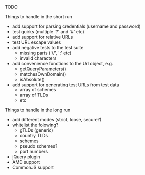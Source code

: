 TODO

Things to handle in the short run


* add support for parsing credentials (username and password)
* test quirks (multiple '?' and '#' etc)
* add support for relative URLs
* test URL escape values
* add negative tests to the test suite
    * missing parts ('//', ':' etc)
    * invalid characters
* add convenience functions to the Url object, e.g.
    * getQueryParameters()
    * matchesOwnDomain()
    * isAbsolute()
* add support for generating test URLs from test data
    * array of schemes
    * array of TLDs
    * etc

Things to handle in the long run
* add different modes (strict, loose, secure?)
* whitelist the folowing?
    * gTLDs (generic)
    * country TLDs
    * schemes
    * pseudo schemes?
    * port numbers
* jQuery plugin
* AMD support
* CommonJS support
